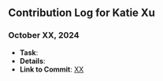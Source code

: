 ## Contribution Log for Katie Xu

### October XX, 2024
- **Task**: 
- **Details**: 
- **Link to Commit**: [XX](https://github.com/sophiatangg/CS326Team26/commit/XX)
